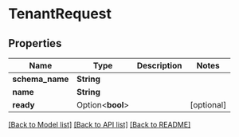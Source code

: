 # TenantRequest

## Properties

Name | Type | Description | Notes
------------ | ------------- | ------------- | -------------
**schema_name** | **String** |  | 
**name** | **String** |  | 
**ready** | Option<**bool**> |  | [optional]

[[Back to Model list]](../README.md#documentation-for-models) [[Back to API list]](../README.md#documentation-for-api-endpoints) [[Back to README]](../README.md)


